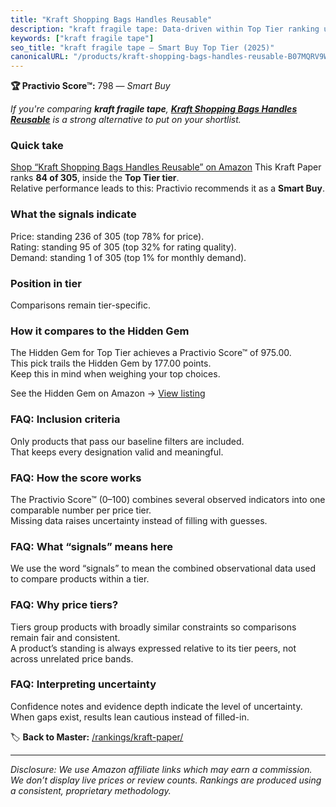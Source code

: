 ```yaml
---
title: "Kraft Shopping Bags Handles Reusable"
description: "kraft fragile tape: Data-driven within Top Tier ranking using the Practivio Score™. Positioned by quality, value, demand, findability, momentum."
keywords: ["kraft fragile tape"]
seo_title: "kraft fragile tape — Smart Buy Top Tier (2025)"
canonicalURL: "/products/kraft-shopping-bags-handles-reusable-B07MQRV9W2/"
---
```


**🏆 Practivio Score™:** 798 — _Smart Buy_


*If you're comparing **kraft fragile tape**, **[Kraft Shopping Bags Handles Reusable](https://www.amazon.com/dp/B07MQRV9W2?tag=practivio-20)** is a strong alternative to put on your shortlist.*
### Quick take
[Shop “Kraft Shopping Bags Handles Reusable” on Amazon](https://www.amazon.com/dp/B07MQRV9W2?tag=practivio-20)
This Kraft Paper ranks **84 of 305**, inside the **Top Tier tier**.  
Relative performance leads to this: Practivio recommends it as a **Smart Buy**.

### What the signals indicate
Price: standing 236 of 305 (top 78% for price).  
Rating: standing 95 of 305 (top 32% for rating quality).  
Demand: standing 1 of 305 (top 1% for monthly demand).

### Position in tier
Comparisons remain tier-specific.

### How it compares to the Hidden Gem
The Hidden Gem for Top Tier achieves a Practivio Score™ of 975.00.  
This pick trails the Hidden Gem by 177.00 points.  
Keep this in mind when weighing your top choices.  

See the Hidden Gem on Amazon → [View listing](https://www.amazon.com/dp/B07Q2XWN5R?tag=practivio-20)

### FAQ: Inclusion criteria
Only products that pass our baseline filters are included.  
That keeps every designation valid and meaningful.

### FAQ: How the score works
The Practivio Score™ (0–100) combines several observed indicators into one comparable number per price tier.  
Missing data raises uncertainty instead of filling with guesses.

### FAQ: What “signals” means here
We use the word “signals” to mean the combined observational data used to compare products within a tier.

### FAQ: Why price tiers?
Tiers group products with broadly similar constraints so comparisons remain fair and consistent.  
A product’s standing is always expressed relative to its tier peers, not across unrelated price bands.

### FAQ: Interpreting uncertainty
Confidence notes and evidence depth indicate the level of uncertainty.  
When gaps exist, results lean cautious instead of filled-in.


🏷️ **Back to Master:** [/rankings/kraft-paper/](/rankings/kraft-paper/)

---
_Disclosure: We use Amazon affiliate links which may earn a commission. We don’t display live prices or review counts. Rankings are produced using a consistent, proprietary methodology._

